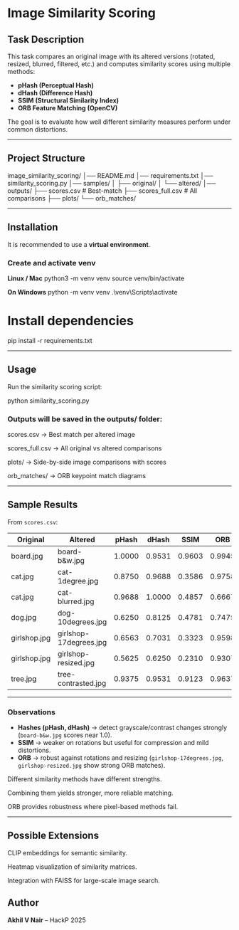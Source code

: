 # Image Similarity Scoring

## Task Description

This task compares an original image with its altered versions (rotated, resized, blurred, filtered, etc.) and computes similarity scores using multiple methods:

- **pHash (Perceptual Hash)**
- **dHash (Difference Hash)**
- **SSIM (Structural Similarity Index)**
- **ORB Feature Matching (OpenCV)**

The goal is to evaluate how well different similarity measures perform under common distortions.

---

## Project Structure

image_similarity_scoring/
│── README.md
│── requirements.txt
│── similarity_scoring.py
│── samples/
│   ├── original/
│   └── altered/
│── outputs/
    ├── scores.csv        # Best-match
    ├── scores_full.csv   # All comparisons
    ├── plots/
    └── orb_matches/

---

## Installation

It is recommended to use a **virtual environment**.

### Create and activate venv

**Linux / Mac**
python3 -m venv venv
source venv/bin/activate

**On Windows**
python -m venv venv
.\venv\Scripts\activate

# Install dependencies
pip install -r requirements.txt

---

## Usage

Run the similarity scoring script:

python similarity_scoring.py

### Outputs will be saved in the outputs/ folder:

scores.csv → Best match per altered image

scores_full.csv → All original vs altered comparisons

plots/ → Side-by-side image comparisons with scores

orb_matches/ → ORB keypoint match diagrams

---

## Sample Results

From `scores.csv`:

| Original   | Altered             | pHash  | dHash   | SSIM  | ORB   |
|------------|---------------------|--------|---------|-------|-------|
| board.jpg  | board-b&w.jpg       | 1.0000 | 0.9531  | 0.9603 | 0.9945 |
| cat.jpg    | cat-1degree.jpg     | 0.8750 | 0.9688  | 0.3586 | 0.9758 |
| cat.jpg    | cat-blurred.jpg     | 0.9688 | 1.0000  | 0.4857 | 0.6667 |
| dog.jpg    | dog-10degrees.jpg   | 0.6250 | 0.8125  | 0.4781 | 0.7475 |
| girlshop.jpg | girlshop-17degrees.jpg | 0.6563 | 0.7031 | 0.3323 | 0.9598 |
| girlshop.jpg | girlshop-resized.jpg   | 0.5625 | 0.6250 | 0.2310 | 0.9307 |
| tree.jpg   | tree-contrasted.jpg | 0.9375 | 0.9531  | 0.9123 | 0.9637 |

---

### Observations
- **Hashes (pHash, dHash)** → detect grayscale/contrast changes strongly (`board-b&w.jpg` scores near 1.0).  
- **SSIM** → weaker on rotations but useful for compression and mild distortions.  
- **ORB** → robust against rotations and resizing (`girlshop-17degrees.jpg`, `girlshop-resized.jpg` show strong ORB matches).

Different similarity methods have different strengths.

Combining them yields stronger, more reliable matching.

ORB provides robustness where pixel-based methods fail.

---

## Possible Extensions

CLIP embeddings for semantic similarity.

Heatmap visualization of similarity matrices.

Integration with FAISS for large-scale image search.


## Author

**Akhil V Nair** – HackP 2025

